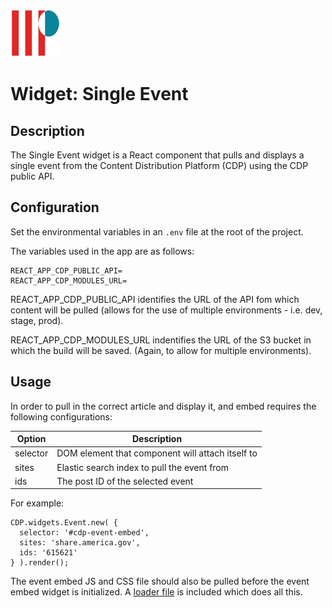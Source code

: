 ![Logo of the project](./src/assets/iip_logo.png)

# Widget: Single Event

## Description

The Single Event widget is a React component that pulls and displays a single event from the Content Distribution Platform (CDP) using the CDP public API.

## Configuration

Set the environmental variables in an `.env` file at the root of the project.

The variables used in the app are as follows:
```
REACT_APP_CDP_PUBLIC_API=
REACT_APP_CDP_MODULES_URL=
```

REACT_APP_CDP_PUBLIC_API identifies the URL of the API fom which content will be pulled (allows for the use of multiple environments - i.e. dev, stage, prod).

REACT_APP_CDP_MODULES_URL indentifies the URL of the S3 bucket in which the build will be saved. (Again, to allow for multiple environments).

## Usage
In order to pull in the correct article and display it, and embed requires the following configurations:

| Option   | Description                                      |
| -------- | ------------------------------------------------ |
| selector | DOM element that component will attach itself to |
| sites    | Elastic search index to pull the event from      |
| ids      | The post ID of the selected event                |

For example:

```
CDP.widgets.Event.new( {
  selector: '#cdp-event-embed',
  sites: 'share.america.gov',
  ids: '615621'
} ).render();
```

The event embed JS and CSS file should also be pulled before the event embed widget is initialized. A [loader file](./src/cdp-module-loader.js) is included which does all this.